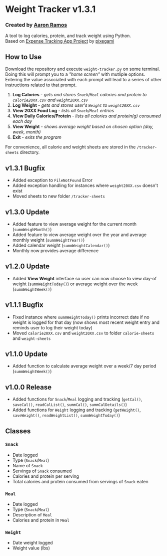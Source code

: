 # Weight Tracker v1.3.1
### Created by [Aaron Ramos](https://aar0m.github.io/portfolio/) 
A tool to log calories, protein, and track weight using Python.  
Based on [Expense Tracking App Project](https://youtu.be/HTD86h69PtE?t=0) by [pixegami](https://www.youtube.com/@pixegami)  

## How to Use
Download the repository and execute `weight-tracker.py` on some terminal. Doing this will prompt you to a *"home screen"* with mutliple options. Entering the value associated with each prompt will lead to a series of other instructions related to that prompt.

1. **Log Calories** - *gets and stores `Snack`/`Meal` calories and protein to `calorie20XX.csv` and `weight20XX.csv`*
2. **Log Weight** - *gets and stores user's `Weight` to `weight20XX.csv`*
3. **View 20XX Food Log** - *lists all `Snack`/`Meal` entries*
4. **View Daily Calories/Protein** - *lists all calories and protein(g) consumed each day*
5. **View Weight** - *shows average weight based on chosen option (day, week, month)*
6. **Exit** - *exits the program*

For convenience, all calorie and weight sheets are stored in the `/tracker-sheets` directory.

## v1.3.1 Bugfix
- Added exception to `FileNotFound` Error
- Added exception handling for instances where `weight20XX.csv` doesn't exist
- Moved sheets to new folder `/tracker-sheets`

## v1.3.0 Update
- Added feature to view average weight for the current month (`summWeighMonth()`)
- Added feature to view average weight over the year and average monthly weight (`summWeightYear()`)
- Added calendar weight (`summWeightCalendar()`)
- Monthly now provides average difference

## v1.2.0 Update
- Added **View Weight** interface so user can now choose to view day-of weight (`summWeightToday()`) or average weight over the week (`summWeightWeek()`)

## v1.1.1 Bugfix
- Fixed instance where `summWeightToday()` prints incorrect date if no weight is logged for that day (now shows most recent weight entry and reminds user to log their weight today)
- Moved `calorie20XX.csv` and `weight20XX.csv` to folder `calorie-sheets` and `weight-sheets`

## v1.1.0 Update
- Added function to calculate average weight over a week/7 day period (`summWeightWeek()`)

## v1.0.0 Release
- Added functions for `Snack`/`Meal` logging and tracking (`getCal()`, `saveCal()`, `readCalList()`, `summCal()`, `summCalDetails()`)
- Added functions for `Weight` logging and tracking (`getWeight()`, `saveWeight()`, `readWeightList()`, `summWeightToday()`)

## Classes
### `Snack`
- Date logged
- Type (`Snack`/`Meal`)
- Name of `Snack`
- Servings of `Snack` consumed
- Calories and protein per serving
- Total calories and protein consumed from servings of `Snack` eaten

### `Meal`
- Date logged
- Type (`Snack`/`Meal`)
- Description of `Meal`
- Calories and protein in `Meal`

### `Weight`
- Date weight logged
- Weight value (lbs)
